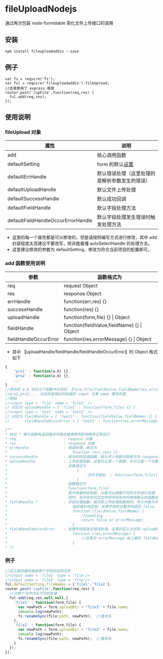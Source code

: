 # fileUploadNodejs

通过再次包装 node-formidable 简化文件上传接口的调用

## 安装
```
npm install fileuploadaddin --save
```

## 例子
```
var fs = require('fs');
var ful = require('fileuploadaddin').fileUpload;
//这里使用了 express 框架
router.post('/upFile',function(req,res) {
  ful.add(req,res);
});
```

## 使用说明

### fileUpload 对象
| 属性 | 说明 |
|----|----|
| add  | 核心调用函数
|defaultSetting| form 的默认[设置](https://github.com/felixge/node-formidable)
|defaultErrHandle| 默认错误处理（这里处理的是解析参数发生的错误）
|defaultUploadHandle| 默认文件上传处理
|defaultSuccessHandle| 默认成功回调
|defaultFieldHandle| 默认字段处理方法
|defaultFieldHandleOccurErrorHandle| 默认字段处理发生错误时触发处理方法

- 这里的每一个属性都是可以修改的，但是请按照编写方式进行修改，其中 add 封装程度太高建议不要改写，除非能看懂 autoSelectHandle 的处理方法。
- 这里建议修改的参数为 defaultSetting，修改为符合当前项目的配置即可。

### add 函数使用说明
|参数|函数格式为|
|---|---
|req|request Object
|res|response Object
|errHandle|function(err,res) {}
|successHandle|function(res) {}
|uploadHandle|function(form,file) {} \| Object
|fieldHandle|function(fieldValue,fieldName) {} \| Object
|fieldHandleOccurError|function(res,errorMessage) {} \| Object
- 其中 【uploadHandle/fieldHandle/fieldHandleOccurError】的 Object 格式如下
```javascript
{
    'pro1' : function(a,b) {},
    'pro2' : function(a,b) {},
    ...
}
//其中的 a,b 对应三个函数中分别的 【form,file/fieldValue,fieldName/res,errorMessage】
//pro1,pro2,... 对应的是相应的前端的 input 元素 name 属性的值
//例如
//<input type = 'file' name = 'file1' />
// 对应为 uploadHandle = { 'file1' : function(form,file) {} }
//<input type = 'text' name = 'text1' />
// 对应为 fieldHandle = { 'text1' : function(fieldValue,fieldName) {} }
//       fieldHandleOccurError = { 'text1' : function(res,errorMessage) {} }
```


```javascript
/**
* 标记 * 表示函数有返回值并可能会被使用而影响程序正常运行
* req                      : request 对象
* res                      : response 对象
* errHandle                : 错误处理，格式为
*                              function (err,res) {}
* successHandle            : 成功时的回调函数，默认传入参数内容依次为 response 对象
* uploadHandle             : 上传处理函数，这里可以是一个函数，也可以是一个对象
*                            对象格式为
*                                {
*                                    '文件字段名' : function(form,file){ //处理指定文件 }
*                                }
*                            函数格式为
*                            function(form,file)
*                            其中两者的区别是，对象可以根据不同的文件进行处理，函数则是每一个文件都按照同一个规则进行处理
*                            同时，当不存在对应文件的字段名时将使用默认的函数进行处理
* fieldHandle *            : 字段处理函数，格式和上传处理函数相同，传入对象为字段内容和字段名称，但是存在返回值
*                              返回值的规定是，如果字段符合要求则返回 false，表示无误，否则返回错误信息
*                              function (fieldValue,fieldName) {
*                                  //handling
*                                  return false or errorMessage;
*                              }
* fieldHandleOccurError    : 处理字段是发生错误处理，这里的定义方式和 uploadHandle 形式一样
*                              function (res,errorMessage) {
*                                  //这里的 errorMessage 由上面的 fieldHandle 所定义
*                              }
* */
```

### 例子
```javascript
//定义服务器将接收两个字段对应的文件
//<input name = 'file1' type = 'file'/>
//<input name = 'file2' type = 'file'/>
ful.defaultSetting.fileNames = ['file1','file2'];
router.post('/upFile',function(req,res) {
  //对两个文件作出不同的处理
  ful.add(req,res,null,null,{
    'file1' : function(form,file) {
      var newPath = form.uploadDir + "file1" + file.name;
      console.log(newPath);
      fs.renameSync(file.path, newPath);  //重命名
    },
    'file2' : function(form,file) {
      var newPath = form.uploadDir + "file2" + file.name;
      console.log(newPath);
      fs.renameSync(file.path, newPath);  //重命名
    }
  });
});
```
